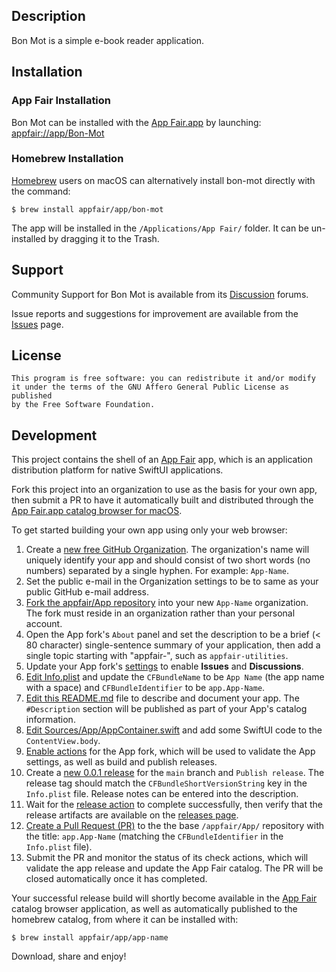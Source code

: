 
## Description

Bon Mot is a simple e-book reader application.

## Installation

### App Fair Installation

Bon Mot can be installed with the [App Fair.app](https://www.appfair.net)
by launching: [appfair://app/Bon-Mot](appfair://app/Bon-Mot)

### Homebrew Installation

[Homebrew](https://brew.sh/) users on macOS can alternatively
install bon-mot directly with the command:

```shell
$ brew install appfair/app/bon-mot
```

The app will be installed in the `/Applications/App Fair/` folder.
It can be un-installed by dragging it to the Trash.

## Support

Community Support for Bon Mot is available from its
[Discussion](../../discussions) forums.

Issue reports and suggestions for improvement are available from the
[Issues](../../issues) page.

## License

    This program is free software: you can redistribute it and/or modify
    it under the terms of the GNU Affero General Public License as published
    by the Free Software Foundation.


## Development

This project contains the shell of an [App Fair](https://www.appfair.net) app,
which is an application distribution platform for native SwiftUI applications.

Fork this project into an organization to use as the basis for your own app,
then submit a PR to have it automatically built and distributed
through the [App Fair.app catalog browser for macOS](https://www.appfair.net).

To get started building your own app using only your web browser:

1. Create a [new free GitHub Organization](https://github.com/account/organizations/new?plan=team_free).
   The organization's name will uniquely identify your app and
   should consist of two short words (no numbers) separated by a single hyphen.
   For example: `App-Name`.
1. Set the public e-mail in the Organization settings to be to same
   as your public GitHub e-mail address.
1. [Fork the appfair/App repository](https://github.com/appfair/App/fork)
   into your new `App-Name` organization. The fork must reside in
   an organization rather than your personal account.
1. Open the App fork's `About` panel and set the description to be
   a brief (< 80 character) single-sentence summary of your application,
   then add a single topic starting with "appfair-",
   such as `appfair-utilities`.
1. Update your App fork's [settings](../../settings#features) to
   enable **Issues** and **Discussions**.
1. [Edit Info.plist](../../edit/main/Info.plist) and update
   the `CFBundleName` to be `App Name` (the app name with a space)
   and `CFBundleIdentifier` to be `app.App-Name`.
1. [Edit this README.md](../../edit/main/README.md) file to
   describe and document your app. The `#Description` section will
   be published as part of your App's catalog information.
1. [Edit Sources/App/AppContainer.swift](../../edit/main/Sources/App/AppContainer.swift)
   and add some SwiftUI code to the `ContentView.body`.
1. [Enable actions](../../actions) for the App fork, which will be used
   to validate the App settings, as well as build and publish releases.
1. Create a [new 0.0.1 release](../../releases/new?target=main&tag=0.0.1)
   for the `main` branch and `Publish release`. The release tag should
   match the `CFBundleShortVersionString` key in the `Info.plist` file.
   Release notes can be entered into the description.
1. Wait for the [release action](../../actions) to complete successfully,
   then verify that the release artifacts are available on the
   [releases page](../../releases).
1. [Create a Pull Request (PR)](../../compare) to the the base `/appfair/App/`
   repository with the title: `app.App-Name` (matching the `CFBundleIdentifier`
   in the `Info.plist` file).
1. Submit the PR and monitor the status of its check actions,
   which will validate the app release and update the App Fair catalog.
   The PR will be closed automatically once it has completed.

Your successful release build will shortly become available in
the [App Fair](https://www.appfair.net) catalog browser application,
as well as automatically published to the homebrew catalog, from where
it can be installed with:

```shell
$ brew install appfair/app/app-name
```

Download, share and enjoy!

